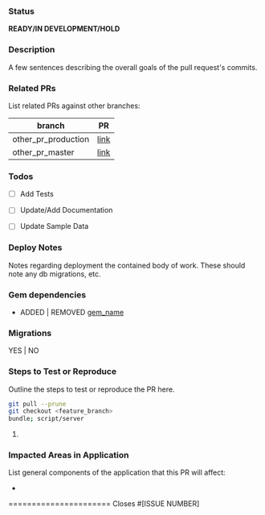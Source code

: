 ### Status
**READY/IN DEVELOPMENT/HOLD**

### Description
A few sentences describing the overall goals of the pull request's commits.

### Related PRs
List related PRs against other branches:

branch | PR
------ | ------
other_pr_production | [link]()
other_pr_master | [link]()


### Todos
- [ ] Add Tests
- [ ] Update/Add Documentation
- [ ] Update Sample Data


### Deploy Notes
Notes regarding deployment the contained body of work.  These should note any
db migrations, etc.

### Gem dependencies
- ADDED | REMOVED [gem_name](link)

### Migrations
YES | NO

### Steps to Test or Reproduce
Outline the steps to test or reproduce the PR here.

```sh
git pull --prune
git checkout <feature_branch>
bundle; script/server
```

1. 

### Impacted Areas in Application
List general components of the application that this PR will affect:

* 

======================
Closes #[ISSUE NUMBER]
